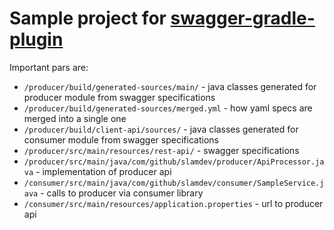 # Sample project for [swagger-gradle-plugin](https://github.com/slamdev/swagger-gradle-plugin)

Important pars are:
* `/producer/build/generated-sources/main/` - java classes generated for producer module from swagger specifications
* `/producer/build/generated-sources/merged.yml` - how yaml specs are merged into a single one
* `/producer/build/client-api/sources/` - java classes generated for consumer module from swagger specifications
* `/producer/src/main/resources/rest-api/` - swagger specifications
* `/producer/src/main/java/com/github/slamdev/producer/ApiProcessor.java` - implementation of producer api
* `/consumer/src/main/java/com/github/slamdev/consumer/SampleService.java` - calls to producer via consumer library
* `/consumer/src/main/resources/application.properties` - url to producer api
